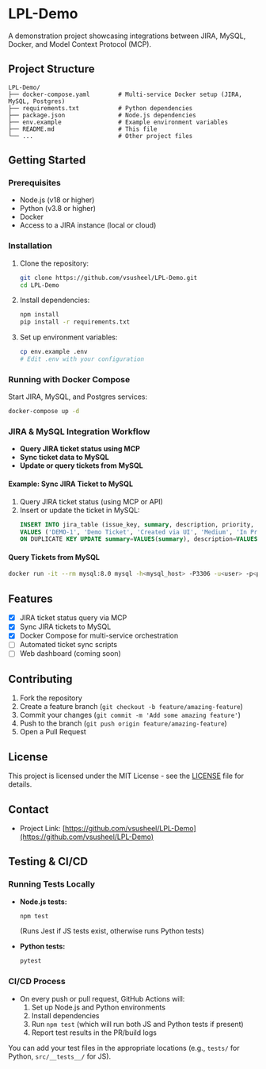 # LPL-Demo

A demonstration project showcasing integrations between JIRA, MySQL, Docker, and Model Context Protocol (MCP).

## Project Structure

```
LPL-Demo/
├── docker-compose.yaml        # Multi-service Docker setup (JIRA, MySQL, Postgres)
├── requirements.txt           # Python dependencies
├── package.json               # Node.js dependencies
├── env.example                # Example environment variables
├── README.md                  # This file
└── ...                        # Other project files
```

## Getting Started

### Prerequisites

- Node.js (v18 or higher)
- Python (v3.8 or higher)
- Docker
- Access to a JIRA instance (local or cloud)

### Installation

1. Clone the repository:
   ```bash
   git clone https://github.com/vsusheel/LPL-Demo.git
   cd LPL-Demo
   ```

2. Install dependencies:
   ```bash
   npm install
   pip install -r requirements.txt
   ```

3. Set up environment variables:
   ```bash
   cp env.example .env
   # Edit .env with your configuration
   ```

### Running with Docker Compose

Start JIRA, MySQL, and Postgres services:
```bash
docker-compose up -d
```

### JIRA & MySQL Integration Workflow

- **Query JIRA ticket status using MCP**
- **Sync ticket data to MySQL**
- **Update or query tickets from MySQL**

#### Example: Sync JIRA Ticket to MySQL

1. Query JIRA ticket status (using MCP or API)
2. Insert or update the ticket in MySQL:
   ```sql
   INSERT INTO jira_table (issue_key, summary, description, priority, status, assignee, reporter, created, updated)
   VALUES ('DEMO-1', 'Demo Ticket', 'Created via UI', 'Medium', 'In Progress', 'Unassigned', 'user@email.com', '2025-07-13 23:01:05', '2025-07-13 23:04:31')
   ON DUPLICATE KEY UPDATE summary=VALUES(summary), description=VALUES(description), priority=VALUES(priority), status=VALUES(status), assignee=VALUES(assignee), reporter=VALUES(reporter), created=VALUES(created), updated=VALUES(updated);
   ```

#### Query Tickets from MySQL
```bash
docker run -it --rm mysql:8.0 mysql -h<mysql_host> -P3306 -u<user> -p<password> mydb -e "SELECT * FROM jira_table;"
```

## Features

- [x] JIRA ticket status query via MCP
- [x] Sync JIRA tickets to MySQL
- [x] Docker Compose for multi-service orchestration
- [ ] Automated ticket sync scripts
- [ ] Web dashboard (coming soon)

## Contributing

1. Fork the repository
2. Create a feature branch (`git checkout -b feature/amazing-feature`)
3. Commit your changes (`git commit -m 'Add some amazing feature'`)
4. Push to the branch (`git push origin feature/amazing-feature`)
5. Open a Pull Request

## License

This project is licensed under the MIT License - see the [LICENSE](LICENSE) file for details.

## Contact

- Project Link: [https://github.com/vsusheel/LPL-Demo](https://github.com/vsusheel/LPL-Demo) 

## Testing & CI/CD

### Running Tests Locally

- **Node.js tests:**
  ```bash
  npm test
  ```
  (Runs Jest if JS tests exist, otherwise runs Python tests)

- **Python tests:**
  ```bash
  pytest
  ```

### CI/CD Process

- On every push or pull request, GitHub Actions will:
  1. Set up Node.js and Python environments
  2. Install dependencies
  3. Run `npm test` (which will run both JS and Python tests if present)
  4. Report test results in the PR/build logs

You can add your test files in the appropriate locations (e.g., `tests/` for Python, `src/__tests__/` for JS). 